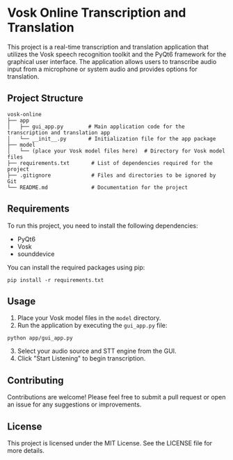 # Vosk Online Transcription and Translation

This project is a real-time transcription and translation application that utilizes the Vosk speech recognition toolkit and the PyQt6 framework for the graphical user interface. The application allows users to transcribe audio input from a microphone or system audio and provides options for translation.

## Project Structure

```
vosk-online
├── app
│   ├── gui_app.py        # Main application code for the transcription and translation app
│   └── __init__.py       # Initialization file for the app package
├── model
│   └── (place your Vosk model files here)  # Directory for Vosk model files
├── requirements.txt       # List of dependencies required for the project
├── .gitignore             # Files and directories to be ignored by Git
└── README.md              # Documentation for the project
```

## Requirements

To run this project, you need to install the following dependencies:

- PyQt6
- Vosk
- sounddevice

You can install the required packages using pip:

```
pip install -r requirements.txt
```

## Usage

1. Place your Vosk model files in the `model` directory.
2. Run the application by executing the `gui_app.py` file:

```
python app/gui_app.py
```

3. Select your audio source and STT engine from the GUI.
4. Click "Start Listening" to begin transcription.

## Contributing

Contributions are welcome! Please feel free to submit a pull request or open an issue for any suggestions or improvements.

## License

This project is licensed under the MIT License. See the LICENSE file for more details.